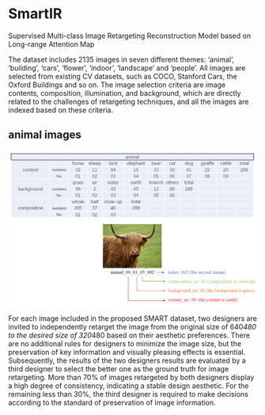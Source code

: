 # SmartIR
Supervised Multi-class Image Retargeting Reconstruction Model based on Long-range Attention Map

The dataset includes 2135 images in seven different themes: ‘animal’, ‘building’, ‘cars’, ‘flower’, ‘indoor’, ‘landscape’ and ‘people’. All images are selected from existing CV datasets, such as COCO, Stanford Cars, the Oxford Buildings and so on. The image selection criteria are image contents, composition, illumination, and background, which are directly related to the challenges of retargeting techniques, and all the images are indexed based on these criteria.

## animal images

![animal structure](https://github.com/cuijia1247/smartIR/blob/main/readmeImgs/animal.png)

For each image included in the proposed SMART dataset, two designers are invited to independently retarget the image from the original size of 640*480 to the desired size of 320*480 based on their aesthetic preferences. There are no additional rules for designers to minimize the image size, but the preservation of key information and visually pleasing effects is essential. Subsequently, the results of the two designers results are evaluated by a third designer to select the better one as the ground truth for image retargeting. More than 70% of images retargeted by both designers display a high degree of consistency, indicating a stable design aesthetic. For the remaining less than 30%, the third designer is required to make decisions according to the standard of preservation of image information.

